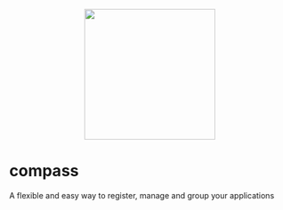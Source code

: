 <p align="center">
 <img src="https://raw.githubusercontent.com/kyma-incubator/compass/master/logo.png" width="235">
</p>

# compass
A flexible and easy way to register, manage and group your applications 

